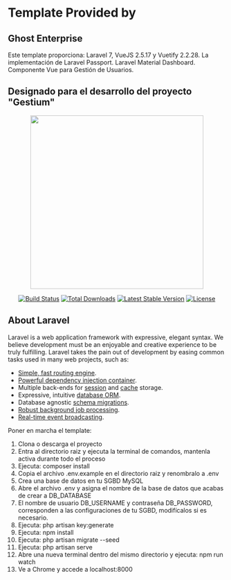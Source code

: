 # Template Provided by
<p align="center"><h2>Ghost Enterprise</h2></p>

Este template proporciona:
Laravel 7, VueJS 2.5.17 y Vuetify 2.2.28.
La implementación de Laravel Passport.
Laravel Material Dashboard.
Componente Vue para Gestión de Usuarios.

## Designado para el desarrollo del proyecto "Gestium"

<p align="center"><img src="https://res.cloudinary.com/dtfbvvkyp/image/upload/v1566331377/laravel-logolockup-cmyk-red.svg" width="400"></p>

<p align="center">
<a href="https://travis-ci.org/laravel/framework"><img src="https://travis-ci.org/laravel/framework.svg" alt="Build Status"></a>
<a href="https://packagist.org/packages/laravel/framework"><img src="https://poser.pugx.org/laravel/framework/d/total.svg" alt="Total Downloads"></a>
<a href="https://packagist.org/packages/laravel/framework"><img src="https://poser.pugx.org/laravel/framework/v/stable.svg" alt="Latest Stable Version"></a>
<a href="https://packagist.org/packages/laravel/framework"><img src="https://poser.pugx.org/laravel/framework/license.svg" alt="License"></a>
</p>

## About Laravel

Laravel is a web application framework with expressive, elegant syntax. We believe development must be an enjoyable and creative experience to be truly fulfilling. Laravel takes the pain out of development by easing common tasks used in many web projects, such as:

- [Simple, fast routing engine](https://laravel.com/docs/routing).
- [Powerful dependency injection container](https://laravel.com/docs/container).
- Multiple back-ends for [session](https://laravel.com/docs/session) and [cache](https://laravel.com/docs/cache) storage.
- Expressive, intuitive [database ORM](https://laravel.com/docs/eloquent).
- Database agnostic [schema migrations](https://laravel.com/docs/migrations).
- [Robust background job processing](https://laravel.com/docs/queues).
- [Real-time event broadcasting](https://laravel.com/docs/broadcasting).

Poner en marcha el template:

1. Clona o descarga el proyecto
2. Entra al directorio raiz y ejecuta la terminal de comandos, mantenla activa durante todo el proceso
3. Ejecuta: composer install
4. Copia el archivo .env.example en el directorio raiz y renombralo a .env
5. Crea una base de datos en tu SGBD MySQL
6. Abre el archivo .env y asigna el nombre de la base de datos que acabas de crear a DB_DATABASE
7. El nombre de usuario DB_USERNAME y contraseña DB_PASSWORD, corresponden a las configuraciones de tu SGBD,
   modifícalos si es necesario.
8. Ejecuta: php artisan key:generate
9. Ejecuta: npm install
10. Ejecuta: php artisan migrate --seed
11. Ejecuta: php artisan serve
12. Abre una nueva terminal dentro del mismo directorio y ejecuta: npm run watch
13. Ve a Chrome y accede a localhost:8000 

